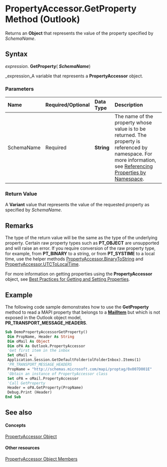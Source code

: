 
# PropertyAccessor.GetProperty Method (Outlook)

Returns an  **Object** that represents the value of the property specified by _SchemaName_.


## Syntax

 _expression_. **GetProperty**( **_SchemaName_**)

 _expression_A variable that represents a  **PropertyAccessor** object.


### Parameters



|**Name**|**Required/Optional**|**Data Type**|**Description**|
|:-----|:-----|:-----|:-----|
|SchemaName|Required| **String**|The name of the property whose value is to be returned. The property is referenced by namespace. For more information, see  [Referencing Properties by Namespace](c1c7bfa9-64d7-81d2-84e7-f0a4c57780b3.md).|

### Return Value

A  **Variant** value that represents the value of the requested property as specified by _SchemaName_.


## Remarks

The type of the return value will be the same as the type of the underlying property. Certain raw property types such as  **PT_OBJECT** are unsupported and will raise an error. If you require conversion of the raw property type, for example, from **PT_BINARY** to a string, or from **PT_SYSTIME** to a local time, use the helper methods [PropertyAccessor.BinaryToString](4a3801af-0a7c-4b8a-7367-600c09047b28.md) and [PropertyAccessor.UTCToLocalTime](a56311ac-60ac-4f51-5255-d6840bf6004d.md). 

For more information on getting properties using the  **PropertyAccessor** object, see [Best Practices for Getting and Setting Properties](ec087bf8-cfac-9b20-3cb2-3bd308c5c63d.md).


## Example

The following code sample demonstrates how to use the  **GetProperty** method to read a MAPI property that belongs to a **[MailItem](14197346-05d2-0250-fa4c-4a6b07daf25f.md)** but which is not exposed in the Outlook object model, **PR_TRANSPORT_MESSAGE_HEADERS**.


```vb
Sub DemoPropertyAccessorGetProperty() 
 Dim PropName, Header As String 
 Dim oMail As Object 
 Dim oPA As Outlook.PropertyAccessor 
 'Get first item in the inbox 
 Set oMail = _ 
 Application.Session.GetDefaultFolder(olFolderInbox).Items(1) 
 'PR_TRANSPORT_MESSAGE_HEADERS 
 PropName = "http://schemas.microsoft.com/mapi/proptag/0x007D001E" 
 'Obtain an instance of PropertyAccessor class 
 Set oPA = oMail.PropertyAccessor 
 'Call GetProperty 
 Header = oPA.GetProperty(PropName) 
 Debug.Print (Header) 
End Sub
```


## See also


#### Concepts


 [PropertyAccessor Object](2fc91e13-703c-3ec9-9066-ffee7144306c.md)
#### Other resources


 [PropertyAccessor Object Members](3356e345-8878-0ed7-6783-1e49ddecc066.md)
